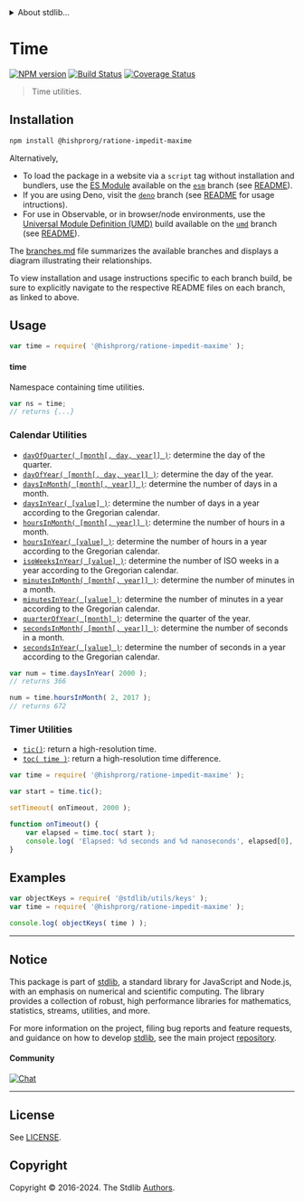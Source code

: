 <!--

@license Apache-2.0

Copyright (c) 2018 The Stdlib Authors.

Licensed under the Apache License, Version 2.0 (the "License");
you may not use this file except in compliance with the License.
You may obtain a copy of the License at

   http://www.apache.org/licenses/LICENSE-2.0

Unless required by applicable law or agreed to in writing, software
distributed under the License is distributed on an "AS IS" BASIS,
WITHOUT WARRANTIES OR CONDITIONS OF ANY KIND, either express or implied.
See the License for the specific language governing permissions and
limitations under the License.

-->


<details>
  <summary>
    About stdlib...
  </summary>
  <p>We believe in a future in which the web is a preferred environment for numerical computation. To help realize this future, we've built stdlib. stdlib is a standard library, with an emphasis on numerical and scientific computation, written in JavaScript (and C) for execution in browsers and in Node.js.</p>
  <p>The library is fully decomposable, being architected in such a way that you can swap out and mix and match APIs and functionality to cater to your exact preferences and use cases.</p>
  <p>When you use stdlib, you can be absolutely certain that you are using the most thorough, rigorous, well-written, studied, documented, tested, measured, and high-quality code out there.</p>
  <p>To join us in bringing numerical computing to the web, get started by checking us out on <a href="https://github.com/stdlib-js/stdlib">GitHub</a>, and please consider <a href="https://opencollective.com/stdlib">financially supporting stdlib</a>. We greatly appreciate your continued support!</p>
</details>

# Time

[![NPM version][npm-image]][npm-url] [![Build Status][test-image]][test-url] [![Coverage Status][coverage-image]][coverage-url] <!-- [![dependencies][dependencies-image]][dependencies-url] -->

> Time utilities.

<section class="installation">

## Installation

```bash
npm install @hishprorg/ratione-impedit-maxime
```

Alternatively,

-   To load the package in a website via a `script` tag without installation and bundlers, use the [ES Module][es-module] available on the [`esm`][esm-url] branch (see [README][esm-readme]).
-   If you are using Deno, visit the [`deno`][deno-url] branch (see [README][deno-readme] for usage intructions).
-   For use in Observable, or in browser/node environments, use the [Universal Module Definition (UMD)][umd] build available on the [`umd`][umd-url] branch (see [README][umd-readme]).

The [branches.md][branches-url] file summarizes the available branches and displays a diagram illustrating their relationships.

To view installation and usage instructions specific to each branch build, be sure to explicitly navigate to the respective README files on each branch, as linked to above.

</section>

<section class="usage">

## Usage

```javascript
var time = require( '@hishprorg/ratione-impedit-maxime' );
```

#### time

Namespace containing time utilities.

```javascript
var ns = time;
// returns {...}
```

### Calendar Utilities

<!-- <toc keywords="+calendar"> -->

<div class="namespace-toc">

-   <span class="signature">[`dayOfQuarter( [month[, day, year]] )`][@hishprorg/ratione-impedit-maxime/day-of-quarter]</span><span class="delimiter">: </span><span class="description">determine the day of the quarter.</span>
-   <span class="signature">[`dayOfYear( [month[, day, year]] )`][@hishprorg/ratione-impedit-maxime/day-of-year]</span><span class="delimiter">: </span><span class="description">determine the day of the year.</span>
-   <span class="signature">[`daysInMonth( [month[, year]] )`][@hishprorg/ratione-impedit-maxime/days-in-month]</span><span class="delimiter">: </span><span class="description">determine the number of days in a month.</span>
-   <span class="signature">[`daysInYear( [value] )`][@hishprorg/ratione-impedit-maxime/days-in-year]</span><span class="delimiter">: </span><span class="description">determine the number of days in a year according to the Gregorian calendar.</span>
-   <span class="signature">[`hoursInMonth( [month[, year]] )`][@hishprorg/ratione-impedit-maxime/hours-in-month]</span><span class="delimiter">: </span><span class="description">determine the number of hours in a month.</span>
-   <span class="signature">[`hoursInYear( [value] )`][@hishprorg/ratione-impedit-maxime/hours-in-year]</span><span class="delimiter">: </span><span class="description">determine the number of hours in a year according to the Gregorian calendar.</span>
-   <span class="signature">[`isoWeeksInYear( [value] )`][@hishprorg/ratione-impedit-maxime/iso-weeks-in-year]</span><span class="delimiter">: </span><span class="description">determine the number of ISO weeks in a year according to the Gregorian calendar.</span>
-   <span class="signature">[`minutesInMonth( [month[, year]] )`][@hishprorg/ratione-impedit-maxime/minutes-in-month]</span><span class="delimiter">: </span><span class="description">determine the number of minutes in a month.</span>
-   <span class="signature">[`minutesInYear( [value] )`][@hishprorg/ratione-impedit-maxime/minutes-in-year]</span><span class="delimiter">: </span><span class="description">determine the number of minutes in a year according to the Gregorian calendar.</span>
-   <span class="signature">[`quarterOfYear( [month] )`][@hishprorg/ratione-impedit-maxime/quarter-of-year]</span><span class="delimiter">: </span><span class="description">determine the quarter of the year.</span>
-   <span class="signature">[`secondsInMonth( [month[, year]] )`][@hishprorg/ratione-impedit-maxime/seconds-in-month]</span><span class="delimiter">: </span><span class="description">determine the number of seconds in a month.</span>
-   <span class="signature">[`secondsInYear( [value] )`][@hishprorg/ratione-impedit-maxime/seconds-in-year]</span><span class="delimiter">: </span><span class="description">determine the number of seconds in a year according to the Gregorian calendar.</span>

</div>

<!-- </toc> -->

```javascript
var num = time.daysInYear( 2000 );
// returns 366

num = time.hoursInMonth( 2, 2017 );
// returns 672
```

### Timer Utilities

<!-- <toc keywords="+timer"> -->

<div class="namespace-toc">

-   <span class="signature">[`tic()`][@hishprorg/ratione-impedit-maxime/tic]</span><span class="delimiter">: </span><span class="description">return a high-resolution time.</span>
-   <span class="signature">[`toc( time )`][@hishprorg/ratione-impedit-maxime/toc]</span><span class="delimiter">: </span><span class="description">return a high-resolution time difference.</span>

</div>

<!-- </toc> -->

```javascript
var time = require( '@hishprorg/ratione-impedit-maxime' );

var start = time.tic();

setTimeout( onTimeout, 2000 );

function onTimeout() {
    var elapsed = time.toc( start );
    console.log( 'Elapsed: %d seconds and %d nanoseconds', elapsed[0], elapsed[1] );
}
```

</section>

<!-- /.usage -->

<section class="examples">

## Examples

<!-- TODO: better examples -->

<!-- eslint no-undef: "error" -->

```javascript
var objectKeys = require( '@stdlib/utils/keys' );
var time = require( '@hishprorg/ratione-impedit-maxime' );

console.log( objectKeys( time ) );
```

</section>

<!-- /.examples -->

<!-- Section for related `stdlib` packages. Do not manually edit this section, as it is automatically populated. -->

<section class="related">

</section>

<!-- /.related -->

<!-- Section for all links. Make sure to keep an empty line after the `section` element and another before the `/section` close. -->


<section class="main-repo" >

* * *

## Notice

This package is part of [stdlib][stdlib], a standard library for JavaScript and Node.js, with an emphasis on numerical and scientific computing. The library provides a collection of robust, high performance libraries for mathematics, statistics, streams, utilities, and more.

For more information on the project, filing bug reports and feature requests, and guidance on how to develop [stdlib][stdlib], see the main project [repository][stdlib].

#### Community

[![Chat][chat-image]][chat-url]

---

## License

See [LICENSE][stdlib-license].


## Copyright

Copyright &copy; 2016-2024. The Stdlib [Authors][stdlib-authors].

</section>

<!-- /.stdlib -->

<!-- Section for all links. Make sure to keep an empty line after the `section` element and another before the `/section` close. -->

<section class="links">

[npm-image]: http://img.shields.io/npm/v/@hishprorg/ratione-impedit-maxime.svg
[npm-url]: https://npmjs.org/package/@hishprorg/ratione-impedit-maxime

[test-image]: https://github.com/hishprorg/ratione-impedit-maxime/actions/workflows/test.yml/badge.svg?branch=main
[test-url]: https://github.com/hishprorg/ratione-impedit-maxime/actions/workflows/test.yml?query=branch:main

[coverage-image]: https://img.shields.io/codecov/c/github/hishprorg/ratione-impedit-maxime/main.svg
[coverage-url]: https://codecov.io/github/hishprorg/ratione-impedit-maxime?branch=main

<!--

[dependencies-image]: https://img.shields.io/david/hishprorg/ratione-impedit-maxime.svg
[dependencies-url]: https://david-dm.org/hishprorg/ratione-impedit-maxime/main

-->

[chat-image]: https://img.shields.io/gitter/room/stdlib-js/stdlib.svg
[chat-url]: https://app.gitter.im/#/room/#stdlib-js_stdlib:gitter.im

[stdlib]: https://github.com/stdlib-js/stdlib

[stdlib-authors]: https://github.com/stdlib-js/stdlib/graphs/contributors

[umd]: https://github.com/umdjs/umd
[es-module]: https://developer.mozilla.org/en-US/docs/Web/JavaScript/Guide/Modules

[deno-url]: https://github.com/hishprorg/ratione-impedit-maxime/tree/deno
[deno-readme]: https://github.com/hishprorg/ratione-impedit-maxime/blob/deno/README.md
[umd-url]: https://github.com/hishprorg/ratione-impedit-maxime/tree/umd
[umd-readme]: https://github.com/hishprorg/ratione-impedit-maxime/blob/umd/README.md
[esm-url]: https://github.com/hishprorg/ratione-impedit-maxime/tree/esm
[esm-readme]: https://github.com/hishprorg/ratione-impedit-maxime/blob/esm/README.md
[branches-url]: https://github.com/hishprorg/ratione-impedit-maxime/blob/main/branches.md

[stdlib-license]: https://raw.githubusercontent.com/hishprorg/ratione-impedit-maxime/main/LICENSE

<!-- <toc-links> -->

[@hishprorg/ratione-impedit-maxime/tic]: https://github.com/hishprorg/ratione-impedit-maxime/tree/main/tic

[@hishprorg/ratione-impedit-maxime/toc]: https://github.com/hishprorg/ratione-impedit-maxime/tree/main/toc

[@hishprorg/ratione-impedit-maxime/day-of-quarter]: https://github.com/hishprorg/ratione-impedit-maxime/tree/main/day-of-quarter

[@hishprorg/ratione-impedit-maxime/day-of-year]: https://github.com/hishprorg/ratione-impedit-maxime/tree/main/day-of-year

[@hishprorg/ratione-impedit-maxime/days-in-month]: https://github.com/hishprorg/ratione-impedit-maxime/tree/main/days-in-month

[@hishprorg/ratione-impedit-maxime/days-in-year]: https://github.com/hishprorg/ratione-impedit-maxime/tree/main/days-in-year

[@hishprorg/ratione-impedit-maxime/hours-in-month]: https://github.com/hishprorg/ratione-impedit-maxime/tree/main/hours-in-month

[@hishprorg/ratione-impedit-maxime/hours-in-year]: https://github.com/hishprorg/ratione-impedit-maxime/tree/main/hours-in-year

[@hishprorg/ratione-impedit-maxime/iso-weeks-in-year]: https://github.com/hishprorg/ratione-impedit-maxime/tree/main/iso-weeks-in-year

[@hishprorg/ratione-impedit-maxime/minutes-in-month]: https://github.com/hishprorg/ratione-impedit-maxime/tree/main/minutes-in-month

[@hishprorg/ratione-impedit-maxime/minutes-in-year]: https://github.com/hishprorg/ratione-impedit-maxime/tree/main/minutes-in-year

[@hishprorg/ratione-impedit-maxime/quarter-of-year]: https://github.com/hishprorg/ratione-impedit-maxime/tree/main/quarter-of-year

[@hishprorg/ratione-impedit-maxime/seconds-in-month]: https://github.com/hishprorg/ratione-impedit-maxime/tree/main/seconds-in-month

[@hishprorg/ratione-impedit-maxime/seconds-in-year]: https://github.com/hishprorg/ratione-impedit-maxime/tree/main/seconds-in-year

<!-- </toc-links> -->

</section>

<!-- /.links -->
